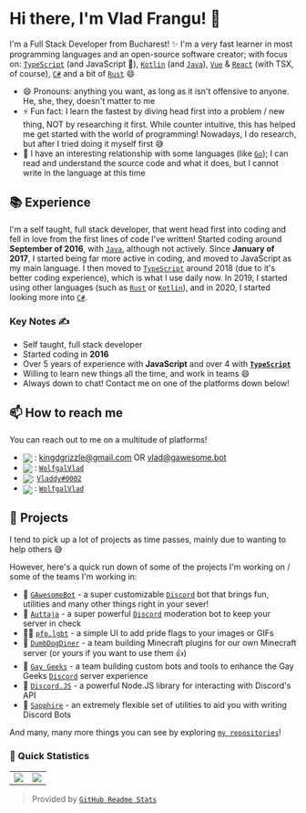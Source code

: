 # Hi there, I'm Vlad Frangu! 👋  <img src="https://komarev.com/ghpvc/?username=vladfrangu" alt="" align="center" />

I'm a Full Stack Developer from Bucharest! ✨ I'm a very fast learner in most programming languages and an open-source software creator; with focus on: [`TypeScript`] (and JavaScript 👀), [`Kotlin`] (and [`Java`]), [`Vue`] & [`React`] (with TSX, of course), [`C#`] and a bit of [`Rust`] 😄

- 😄 Pronouns: anything you want, as long as it isn't offensive to anyone. He, she, they, doesn't matter to me
- ⚡ Fun fact: I learn the fastest by diving head first into a problem / new thing, NOT by researching it first. While counter intuitive, this has helped me get started with the world of programming! Nowadays, I do research, but after I tried doing it myself first 😅
- 👀 I have an interesting relationship with some languages (like [`Go`]); I can read and understand the source code and what it does, but I cannot write in the language at this time

## 📚 Experience

I'm a self taught, full stack developer, that went head first into coding and fell in love from the first lines of code I've written! Started coding around **September of 2016**, with [`Java`], although not actively. Since **January of 2017**, I started being far more active in coding, and moved to JavaScript as my main language. I then moved to [`TypeScript`] around 2018 (due to it's better coding experience), which is what I use daily now. In 2019, I started using other languages (such as [`Rust`] or [`Kotlin`]), and in 2020, I started looking more into [`C#`].

### Key Notes ✍️

- Self taught, full stack developer
- Started coding in **2016**
- Over 5 years of experience with **JavaScript** and over 4 with **[`TypeScript`]**
- Willing to learn new things all the time, and work in teams 😄
- Always down to chat! Contact me on one of the platforms down below!

## 📫 How to reach me

You can reach out to me on a multitude of platforms!

- <img src="https://raw.githubusercontent.com/vladfrangu/vladfrangu/master/assets/logo-gmail.png" align="center"> : kingdgrizzle@gmail.com OR vlad@gawesome.bot
- <img src="https://raw.githubusercontent.com/vladfrangu/vladfrangu/master/assets/logo-twitter.png" align="center"> : [`WolfgalVlad`][Twitter]
- <img src="https://raw.githubusercontent.com/vladfrangu/vladfrangu/master/assets/logo-discord.png" align="center">: [`Vladdy#0002`](https://discord.com/users/139836912335716352)
- <img src="https://raw.githubusercontent.com/vladfrangu/vladfrangu/master/assets/logo-telegram.png" align="center"> : [`WolfgalVlad`][Telegram]

## 🔭 Projects

I tend to pick up a lot of projects as time passes, mainly due to wanting to help others :sweat_smile:

However, here's a quick run down of some of the projects I'm working on / some of the teams I'm working in:

- 🤖 [`GAwesomeBot`] - a super customizable [`Discord`] bot that brings fun, utilities and many other things right in your sever!
- 🤖 [`Auttaja`] - a super powerful [`Discord`] moderation bot to keep your server in check
- 🏳️‍🌈 [`pfp.lgbt`] - a simple UI to add pride flags to your images or GIFs
- 👯 [`DumbDogDiner`] - a team building Minecraft plugins for our own Minecraft server (or yours if you want to use them 👍)
- 👯 [`Gay Geeks`] - a team building custom bots and tools to enhance the Gay Geeks [`Discord`] server experience
- 👯 [`Discord.JS`] - a powerful Node.JS library for interacting with Discord's API
- 👯 [`Sapphire`] - an extremely flexible set of utilities to aid you with writing Discord Bots

And many, many more things you can see by exploring [`my repositories`]!

### 👀 Quick Statistics

<table>
  <tr>
    <td align="center" style="padding=0;width=50%;">
      <img align="center" style="padding=0;" src="https://github-readme-stats.vladfrangu.vercel.app/api/?username=vladfrangu&show_icons=true&title_color=4F8CC9&text_color=9f9f9f&bg_color=151515&hide_border=true&icon_color=4F8CC9&hide_title=true&count_private=true" />
    </td>
    <td align="center" style="padding=0;width=50%;">
      <img align="center" style="padding=0;" src="https://github-readme-stats.vladfrangu.vercel.app/api/top-langs/?username=vladfrangu&layout=compact&title_color=4F8CC9&text_color=9f9f9f&bg_color=151515&hide_border=true&icon_color=4F8CC9&hide=visual%20basic&count_private=true&extra=GAwesomeBot/bot,sharding-manager-next,api-next,web-next,bot-next,ts-template,worker-library,websocket-next;discordjs/discord.js,discord-api-types,discord.js-modules,collection;KlasaCommunityPlugins/no-mention-spam,tags,functions,channels-gateway,raw-events;auttaja/frontend;binarytf/binarytf;DumbDogDiner/StickyWallet,kotlin-plugin-base;Gay-Geeks/core,currency,leveling,utils,types,shop,modules-template;sapphiredev/utilities,framework,pieces,plugins,interactions;skyra-project/skyra,char;pfp-lgbt/frontend,pfp-lgbt-api" />
    </td>
  </tr>
</table>

> Provided by [`GitHub Readme Stats`]


<!----------------- LINKS --------------->
[`TypeScript`]:          https://www.typescriptlang.org/
[`Kotlin`]:              https://kotlinlang.org/
 <!-- I'm sorry for linking java to that site, but there is no better one that I know of.. -->
[`Java`]:                https://java.com/
[`Rust`]:                https://www.rust-lang.org/
[`Go`]:                  https://golang.org
[`C#`]:                  https://docs.microsoft.com/en-us/dotnet/csharp/
[`Vue`]:                 https://vuejs.org/
[`React`]:               https://reactjs.org/
[`Discord`]:             https://discord.com/
[`pfp.lgbt`]:            https://pfp.lgbt/
[`my repositories`]:     https://github.com/vladfrangu?tab=repositories
[`GitHub Readme Stats`]: https://github.com/anuraghazra/github-readme-stats
[Twitter]:               https://twitter.com/WolfgalVlad
[Telegram]:              https://t.me/WolfgalVlad

<!--------------- Teams ----------------->

[`GAwesomeBot`]:  https://github.com/GAwesomeBot
[`Auttaja`]:      https://github.com/auttaja
[`DumbDogDiner`]: https://github.com/DumbDogDiner
[`Gay Geeks`]:    https://gaygeeks.gg/
[`Discord.JS`]:   https://github.com/discordjs
[`Sapphire`]:     https://github.com/sapphiredev

